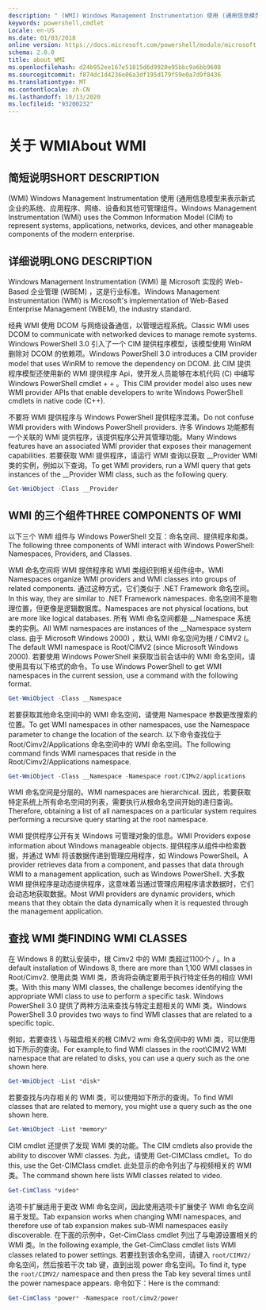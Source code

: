 ```yaml
---
description: " (WMI) Windows Management Instrumentation 使用 (通用信息模型来表示新式企业的系统、应用程序、网络、设备和其他可管理组件。"
keywords: powershell,cmdlet
Locale: en-US
ms.date: 01/03/2018
online version: https://docs.microsoft.com/powershell/module/microsoft.powershell.core/about/about_wmi?view=powershell-5.1&WT.mc_id=ps-gethelp
schema: 2.0.0
title: about_WMI
ms.openlocfilehash: d24b952ee167e51815d6d9920e95bbc9a6bb9608
ms.sourcegitcommit: f874dc1d4236e06a3df195d179f59e0a7d9f8436
ms.translationtype: MT
ms.contentlocale: zh-CN
ms.lasthandoff: 10/13/2020
ms.locfileid: "93200232"
---
```

# <a name="about-wmi"></a><span data-ttu-id="7801b-104">关于 WMI</span><span class="sxs-lookup"><span data-stu-id="7801b-104">About WMI</span></span>

## <a name="short-description"></a><span data-ttu-id="7801b-105">简短说明</span><span class="sxs-lookup"><span data-stu-id="7801b-105">SHORT DESCRIPTION</span></span>

<span data-ttu-id="7801b-106"> (WMI) Windows Management Instrumentation 使用 (通用信息模型来表示新式企业的系统、应用程序、网络、设备和其他可管理组件。</span><span class="sxs-lookup"><span data-stu-id="7801b-106">Windows Management Instrumentation (WMI) uses the Common Information Model (CIM) to represent systems, applications, networks, devices, and other manageable components of the modern enterprise.</span></span>

## <a name="long-description"></a><span data-ttu-id="7801b-107">详细说明</span><span class="sxs-lookup"><span data-stu-id="7801b-107">LONG DESCRIPTION</span></span>

<span data-ttu-id="7801b-108">Windows Management Instrumentation (WMI) 是 Microsoft 实现的 Web-Based 企业管理 (WBEM) ，这是行业标准。</span><span class="sxs-lookup"><span data-stu-id="7801b-108">Windows Management Instrumentation (WMI) is Microsoft's implementation of Web-Based Enterprise Management (WBEM), the industry standard.</span></span>

<span data-ttu-id="7801b-109">经典 WMI 使用 DCOM 与网络设备通信，以管理远程系统。</span><span class="sxs-lookup"><span data-stu-id="7801b-109">Classic WMI uses DCOM to communicate with networked devices to manage remote systems.</span></span> <span data-ttu-id="7801b-110">Windows PowerShell 3.0 引入了一个 CIM 提供程序模型，该模型使用 WinRM 删除对 DCOM 的依赖项。</span><span class="sxs-lookup"><span data-stu-id="7801b-110">Windows PowerShell 3.0 introduces a CIM provider model that uses WinRM to remove the dependency on DCOM.</span></span> <span data-ttu-id="7801b-111">此 CIM 提供程序模型还使用新的 WMI 提供程序 Api，使开发人员能够在本机代码 (C) 中编写 Windows PowerShell cmdlet \+ \+ 。</span><span class="sxs-lookup"><span data-stu-id="7801b-111">This CIM provider model also uses new WMI provider APIs that enable developers to write Windows PowerShell cmdlets in native code (C\+\+).</span></span>

<span data-ttu-id="7801b-112">不要将 WMI 提供程序与 Windows PowerShell 提供程序混淆。</span><span class="sxs-lookup"><span data-stu-id="7801b-112">Do not confuse WMI providers with Windows PowerShell providers.</span></span> <span data-ttu-id="7801b-113">许多 Windows 功能都有一个关联的 WMI 提供程序，该提供程序公开其管理功能。</span><span class="sxs-lookup"><span data-stu-id="7801b-113">Many Windows features have an associated WMI provider that exposes their management capabilities.</span></span> <span data-ttu-id="7801b-114">若要获取 WMI 提供程序，请运行 WMI 查询以获取 __Provider WMI 类的实例，例如以下查询。</span><span class="sxs-lookup"><span data-stu-id="7801b-114">To get WMI providers, run a WMI query that gets instances of the __Provider WMI class, such as the following query.</span></span>

```powershell
Get-WmiObject -Class __Provider
```

## <a name="three-components-of-wmi"></a><span data-ttu-id="7801b-115">WMI 的三个组件</span><span class="sxs-lookup"><span data-stu-id="7801b-115">THREE COMPONENTS OF WMI</span></span>

<span data-ttu-id="7801b-116">以下三个 WMI 组件与 Windows PowerShell 交互：命名空间、提供程序和类。</span><span class="sxs-lookup"><span data-stu-id="7801b-116">The following three components of WMI interact with Windows PowerShell: Namespaces, Providers, and Classes.</span></span>

<span data-ttu-id="7801b-117">WMI 命名空间将 WMI 提供程序和 WMI 类组织到相关组件组中。</span><span class="sxs-lookup"><span data-stu-id="7801b-117">WMI Namespaces organize WMI providers and WMI classes into groups of related components.</span></span> <span data-ttu-id="7801b-118">通过这种方式，它们类似于 .NET Framework 命名空间。</span><span class="sxs-lookup"><span data-stu-id="7801b-118">In this way, they are similar to .NET Framework namespaces.</span></span>
<span data-ttu-id="7801b-119">命名空间不是物理位置，但更像是逻辑数据库。</span><span class="sxs-lookup"><span data-stu-id="7801b-119">Namespaces are not physical locations, but are more like logical databases.</span></span>
<span data-ttu-id="7801b-120">所有 WMI 命名空间都是 __Namespace 系统类的实例。</span><span class="sxs-lookup"><span data-stu-id="7801b-120">All WMI namespaces are instances of the __Namespace system class.</span></span> <span data-ttu-id="7801b-121">由于 Microsoft Windows 2000) ，默认 WMI 命名空间为根 \/ CIMV2 (。</span><span class="sxs-lookup"><span data-stu-id="7801b-121">The default WMI namespace is Root\/CIMV2 (since Microsoft Windows 2000).</span></span> <span data-ttu-id="7801b-122">若要使用 Windows PowerShell 来获取当前会话中的 WMI 命名空间，请使用具有以下格式的命令。</span><span class="sxs-lookup"><span data-stu-id="7801b-122">To use Windows PowerShell to get WMI namespaces in the current session, use a command with the following format.</span></span>

```powershell
Get-WmiObject -Class __Namespace
```

<span data-ttu-id="7801b-123">若要获取其他命名空间中的 WMI 命名空间，请使用 Namespace 参数更改搜索的位置。</span><span class="sxs-lookup"><span data-stu-id="7801b-123">To get WMI namespaces in other namespaces, use the Namespace parameter to change the location of the search.</span></span> <span data-ttu-id="7801b-124">以下命令查找位于 Root/Cimv2/Applications 命名空间中的 WMI 命名空间。</span><span class="sxs-lookup"><span data-stu-id="7801b-124">The following command finds WMI namespaces that reside in the Root/Cimv2/Applications namespace.</span></span>

```powershell
Get-WmiObject -Class __Namespace -Namespace root/CIMv2/applications
```

<span data-ttu-id="7801b-125">WMI 命名空间是分层的。</span><span class="sxs-lookup"><span data-stu-id="7801b-125">WMI namespaces are hierarchical.</span></span> <span data-ttu-id="7801b-126">因此，若要获取特定系统上所有命名空间的列表，需要执行从根命名空间开始的递归查询。</span><span class="sxs-lookup"><span data-stu-id="7801b-126">Therefore, obtaining a list of all namespaces on a particular system requires performing a recursive query starting at the root namespace.</span></span>

<span data-ttu-id="7801b-127">WMI 提供程序公开有关 Windows 可管理对象的信息。</span><span class="sxs-lookup"><span data-stu-id="7801b-127">WMI Providers expose information about Windows manageable objects.</span></span> <span data-ttu-id="7801b-128">提供程序从组件中检索数据，并通过 WMI 将该数据传递到管理应用程序，如 Windows PowerShell。</span><span class="sxs-lookup"><span data-stu-id="7801b-128">A provider retrieves data from a component, and passes that data through WMI to a management application, such as Windows PowerShell.</span></span> <span data-ttu-id="7801b-129">大多数 WMI 提供程序是动态提供程序，这意味着当通过管理应用程序请求数据时，它们会动态地获取数据。</span><span class="sxs-lookup"><span data-stu-id="7801b-129">Most WMI providers are dynamic providers, which means that they obtain the data dynamically when it is requested through the management application.</span></span>

## <a name="finding-wmi-classes"></a><span data-ttu-id="7801b-130">查找 WMI 类</span><span class="sxs-lookup"><span data-stu-id="7801b-130">FINDING WMI CLASSES</span></span>

<span data-ttu-id="7801b-131">在 Windows 8 的默认安装中，根 Cimv2 中的 WMI 类超过1100个 \/ 。</span><span class="sxs-lookup"><span data-stu-id="7801b-131">In a default installation of Windows 8, there are more than 1,100 WMI classes in Root\/Cimv2.</span></span> <span data-ttu-id="7801b-132">使用此类 WMI 类，质询将会确定要用于执行特定任务的相应 WMI 类。</span><span class="sxs-lookup"><span data-stu-id="7801b-132">With this many WMI classes, the challenge becomes identifying the appropriate WMI class to use to perform a specific task.</span></span> <span data-ttu-id="7801b-133">Windows PowerShell 3.0 提供了两种方法来查找与特定主题相关的 WMI 类。</span><span class="sxs-lookup"><span data-stu-id="7801b-133">Windows PowerShell 3.0 provides two ways to find WMI classes that are related to a specific topic.</span></span>

<span data-ttu-id="7801b-134">例如，若要查找 \\ 与磁盘相关的根 CIMV2 wmi 命名空间中的 WMI 类，可以使用如下所示的查询。</span><span class="sxs-lookup"><span data-stu-id="7801b-134">For example,to find WMI classes in the root\\CIMV2 WMI namespace that are related to disks, you can use a query such as the one shown here.</span></span>

```powershell
Get-WmiObject -List *disk*
```

<span data-ttu-id="7801b-135">若要查找与内存相关的 WMI 类，可以使用如下所示的查询。</span><span class="sxs-lookup"><span data-stu-id="7801b-135">To find WMI classes that are related to memory, you might use a query such as the one shown here.</span></span>

```powershell
Get-WmiObject -List *memory*
```

<span data-ttu-id="7801b-136">CIM cmdlet 还提供了发现 WMI 类的功能。</span><span class="sxs-lookup"><span data-stu-id="7801b-136">The CIM cmdlets also provide the ability to discover WMI classes.</span></span> <span data-ttu-id="7801b-137">为此，请使用 Get-CIMClass cmdlet。</span><span class="sxs-lookup"><span data-stu-id="7801b-137">To do this, use the Get-CIMClass cmdlet.</span></span> <span data-ttu-id="7801b-138">此处显示的命令列出了与视频相关的 WMI 类。</span><span class="sxs-lookup"><span data-stu-id="7801b-138">The command shown here lists WMI classes related to video.</span></span>

```powershell
Get-CimClass *video*
```

<span data-ttu-id="7801b-139">选项卡扩展适用于更改 WMI 命名空间，因此使用选项卡扩展使子 WMI 命名空间易于发现。</span><span class="sxs-lookup"><span data-stu-id="7801b-139">Tab expansion works when changing WMI namespaces, and therefore use of tab expansion makes sub-WMI namespaces easily discoverable.</span></span> <span data-ttu-id="7801b-140">在下面的示例中，Get-CimClass cmdlet 列出了与电源设置相关的 WMI 类。</span><span class="sxs-lookup"><span data-stu-id="7801b-140">In the following example, the Get-CimClass cmdlet lists WMI classes related to power settings.</span></span>
<span data-ttu-id="7801b-141">若要找到该命名空间，请键入 `root/CIMV2/` 命名空间，然后按若干次 tab 键，直到出现 power 命名空间。</span><span class="sxs-lookup"><span data-stu-id="7801b-141">To find it, type the `root/CIMV2/` namespace and then press the Tab key several times until the power namespace appears.</span></span> <span data-ttu-id="7801b-142">命令如下：</span><span class="sxs-lookup"><span data-stu-id="7801b-142">Here is the command:</span></span>

```powershell
Get-CimClass *power* -Namespace root/cimv2/power
```
